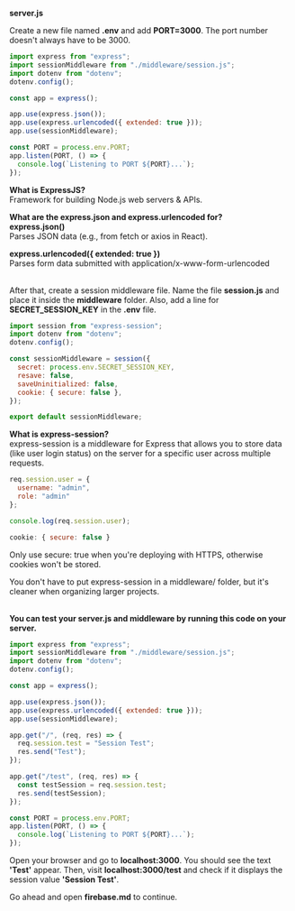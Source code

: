 **server.js**

Create a new file named **.env** and add **PORT=3000**. The port number doesn't always have to be 3000.

```js
import express from "express";
import sessionMiddleware from "./middleware/session.js";
import dotenv from "dotenv";
dotenv.config();

const app = express();

app.use(express.json());
app.use(express.urlencoded({ extended: true }));
app.use(sessionMiddleware);

const PORT = process.env.PORT;
app.listen(PORT, () => {
  console.log(`Listening to PORT ${PORT}...`);
});
```

**What is ExpressJS?**<br>
Framework for building Node.js web servers & APIs.<br>

**What are the express.json and express.urlencoded for?**<br>
**express.json()**<br>
Parses JSON data (e.g., from fetch or axios in React).<br>

**express.urlencoded({ extended: true })**<br>
Parses form data submitted with application/x-www-form-urlencoded<br><br>

After that, create a session middleware file. Name the file **session.js** and place it inside the **middleware** folder. Also, add a line for **SECRET_SESSION_KEY** in the **.env** file.
```js
import session from "express-session";
import dotenv from "dotenv";
dotenv.config();

const sessionMiddleware = session({
  secret: process.env.SECRET_SESSION_KEY,
  resave: false,
  saveUninitialized: false,
  cookie: { secure: false },
});

export default sessionMiddleware;
```

**What is express-session?**<br>
express-session is a middleware for Express that allows you to store data (like user login status) on the server for a specific user across multiple requests.<br>
```js
req.session.user = {
  username: "admin",
  role: "admin"
};

console.log(req.session.user);
```

```js
cookie: { secure: false }
```
Only use secure: true when you're deploying with HTTPS, otherwise cookies won't be stored.<br>

You don't have to put express-session in a middleware/ folder, but it's cleaner when organizing larger projects.<br><br>

**You can test your server.js and middleware by running this code on your server.**
```js
import express from "express";
import sessionMiddleware from "./middleware/session.js";
import dotenv from "dotenv";
dotenv.config();

const app = express();

app.use(express.json());
app.use(express.urlencoded({ extended: true }));
app.use(sessionMiddleware);

app.get("/", (req, res) => {
  req.session.test = "Session Test";
  res.send("Test");
});

app.get("/test", (req, res) => {
  const testSession = req.session.test;
  res.send(testSession);
});

const PORT = process.env.PORT;
app.listen(PORT, () => {
  console.log(`Listening to PORT ${PORT}...`);
});
```
Open your browser and go to **localhost:3000**. You should see the text **'Test'** appear. Then, visit **localhost:3000/test** and check if it displays the session value **'Session Test'**.<br>

Go ahead and open **firebase.md** to continue.
